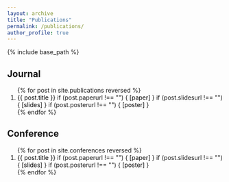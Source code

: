 ```yaml
---
layout: archive
title: "Publications"
permalink: /publications/
author_profile: true
---
```


<!-- {% if author.googlescholar %}
  You can also find my articles on <u><a href="{{author.googlescholar}}">my Google Scholar profile</a>.</u>
{% endif %} -->


{% include base_path %}

<head>
  <style>
  a:link {
    color: black;
    background-color: transparent;
    text-decoration: none;
  }
  a:visited {
    color: grey;
    background-color: transparent;
    text-decoration: none;
  }
  a:hover {
    color: #2E86C1;
    background-color: transparent;
    text-decoration: underline;
  }
  </style>
</head>

<body>

<h2>Journal</h2>

<ol>
  {% for post in site.publications reversed %}
    <li>
      <a href="{{ post.url }}">{{ post.title }}</a>
      if (post.paperurl !== "") {
        <a href="{{post.paperurl}}">[paper]</a>
      }
      if (post.slidesurl !== "") {
        <a href="{{post.slidesurl}}">[slides]</a>
      }
      if (post.posterurl !== "") {
        <a href="{{post.posterurl}}">[poster]</a>
      }
    </li>
  {% endfor %}
</ol>

<h2>Conference</h2>
<ol>
  {% for post in site.conferences reversed %}
    <li>
      <a href="{{ post.url }}">{{ post.title }}</a>
      if (post.paperurl !== "") {
        <a href="{{post.paperurl}}">[paper]</a>
      }
      if (post.slidesurl !== "") {
        <a href="{{post.slidesurl}}">[slides]</a>
      }
      if (post.posterurl !== "") {
        <a href="{{post.posterurl}}">[poster]</a>
      }
    </li>
  {% endfor %}
</ol>

</body>
